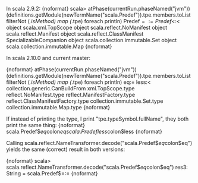 In scala 2.9.2:
{noformat}
scala> atPhase(currentRun.phaseNamed("jvm"))(definitions.getModule(newTermName("scala.Predef")).tpe.members.toList filterNot (_.isMethod) map (_.tpe) foreach println)
Predef$=:=
Predef$<:<
object scala.xml.TopScope
object scala.reflect.NoManifest
object scala.reflect.Manifest
object scala.reflect.ClassManifest
SpecializableCompanion
object scala.collection.immutable.Set
object scala.collection.immutable.Map
{noformat}

In scala 2.10.0 and current master:

{noformat}
atPhase(currentRun.phaseNamed("jvm"))(definitions.getModule(newTermName("scala.Predef")).tpe.members.toList filterNot (_.isMethod) map (_.tpe) foreach println)
eq:=
less:<
collection.generic.CanBuildFrom
xml.TopScope.type
reflect.NoManifest.type
reflect.ManifestFactory.type
reflect.ClassManifestFactory.type
collection.immutable.Set.type
collection.immutable.Map.type
{noformat}

If instead of printing the type, I print "tpe.typeSymbol.fullName", they both print the same thing:
{noformat}
scala.Predef$$eq$colon$eq
scala.Predef$$less$colon$less
{noformat}

Calling scala.reflect.NameTransformer.decode("scala.Predef$$eq$colon$eq") yields the same (correct) result in both versions:

{noformat}
scala> scala.reflect.NameTransformer.decode("scala.Predef$$eq$colon$eq")
res3: String = scala.Predef$=:=
{noformat}

